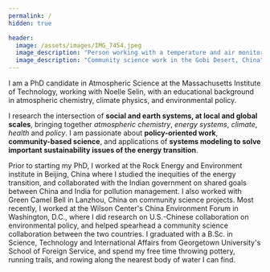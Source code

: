 ```yaml
---
permalink: /
hidden: true

header:
  image: /assets/images/IMG_7454.jpeg
  image_description: "Person working with a temperature and air monitor in the desert"
  image_description: "Community science work in the Gobi Desert, China"  
---
```

I am a PhD candidate in Atmospheric Science at the Massachusetts Institute of Technology, working with Noelle Selin, with an educational background in atmospheric chemistry, climate physics, and environmental policy.

I research the intersection of **social and earth systems, at local and global scales**, bringing together *atmospheric chemistry*, *energy systems*, *climate*, *health* and *policy*. I am passionate about **policy-oriented work**, **community-based science**, and applications of **systems modeling to solve important sustainability issues of the energy transition**. 

Prior to starting my PhD, I worked at the Rock Energy and Environment institute in Beijing, China where I studied the inequities of the energy transition, and collaborated with the Indian government on shared goals between China and India for pollution management. I also worked with Green Camel Bell in Lanzhou, China on community science projects. Most recently, I worked at the Wilson Center's China Environment Forum in Washington, D.C., where I did research on U.S.-Chinese collaboration on environmental policy, and helped spearhead a community science collaboration between the two countries. I graduated with a B.Sc. in Science, Technology and International Affairs from Georgetown University's School of Foreign Service, and spend my free time throwing pottery, running trails, and rowing along the nearest body of water I can find.
